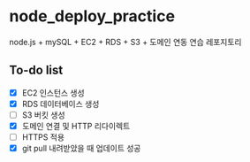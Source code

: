 # node_deploy_practice
node.js + mySQL + EC2 + RDS + S3 + 도메인 연동 연습 레포지토리

## To-do list

- [X] EC2 인스턴스 생성
- [X] RDS 데이터베이스 생성
- [ ] S3 버킷 생성
- [X] 도메인 연결 및 HTTP 리다이렉트
- [ ] HTTPS 적용
- [X] git pull 내려받았을 때 업데이트 성공